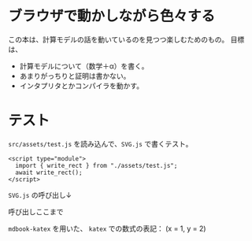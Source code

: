 # ブラウザで動かしながら色々する

この本は、計算モデルの話を動いているのを見つつ楽しむためのもの。
目標は、

- 計算モデルについて（数学＋α）を書く。
- あまりがっちりと証明は書かない。
- インタプリタとかコンパイラを動かす。

# テスト

`src/assets/test.js` を読み込んで、`SVG.js` で書くテスト。
```
<script type="module">
  import { write_rect } from "./assets/test.js";
  await write_rect();
</script>
```

<script type="module">
  import { write_rect } from "./assets/test.js";
  await write_rect();
</script>

`SVG.js` の呼び出し↓
<div id="svg_test"></div>
呼び出しここまで

`mdbook-katex` を用いた、 `katex` での数式の表記： \(x = 1, y = 2\)
